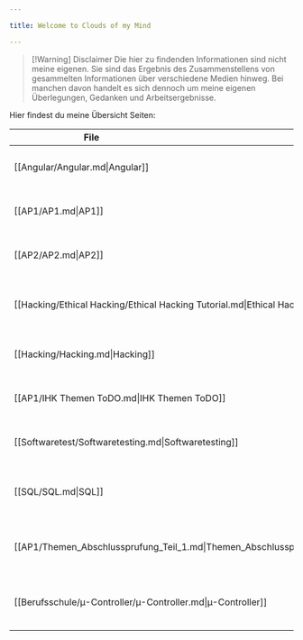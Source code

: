 ```yaml
---

title: Welcome to Clouds of my Mind

---
```

>[!Warning] Disclaimer
> Die hier zu findenden Informationen sind nicht meine eigenen. Sie sind das Ergebnis des Zusammenstellens von gesammelten Informationen über verschiedene Medien hinweg.
> Bei manchen davon handelt es sich dennoch um meine eigenen Überlegungen, Gedanken und Arbeitsergebnisse.

Hier findest du meine Übersicht Seiten:

| <div style="width:275px;">File</div>                                              | <div style='width:150px;'>Topic<div> | <div style='width:200px;'>Tags<div>                                      |
| --------------------------------------------------------------------------------- | ------------------------------------ | ------------------------------------------------------------------------ |
| [[Angular/Angular.md\|Angular]]                                                   | Übersicht                            | <ul><li>#Angular</li><li>#Übersicht</li></ul>                            |
| [[AP1/AP1.md\|AP1]]                                                               | Übersicht                            | <ul><li>#AP1</li><li>#Übersicht</li></ul>                                |
| [[AP2/AP2.md\|AP2]]                                                               | Übersicht                            | <ul><li>#AP2</li><li>#Übersicht</li></ul>                                |
| [[Hacking/Ethical Hacking/Ethical Hacking Tutorial.md\|Ethical Hacking Tutorial]] | \-                                   | <ul><li>#Hacking</li><li>#Übersicht</li><li>#HackingTutorial</li></ul>   |
| [[Hacking/Hacking.md\|Hacking]]                                                   | \-                                   | <ul><li>#Hacking</li><li>#Übersicht</li></ul>                            |
| [[AP1/IHK Themen ToDO.md\|IHK Themen ToDO]]                                       | \-                                   | <ul><li>#Übersicht</li><li>#ToDo</li></ul>                               |
| [[Softwaretest/Softwaretesting.md\|Softwaretesting]]                              | Übersicht                            | <ul><li>#Testing</li><li>#Übersicht</li></ul>                            |
| [[SQL/SQL.md\|SQL]]                                                               | Übersicht                            | <ul><li>#SQL</li><li>#AP1</li><li>#Übersicht</li></ul>                   |
| [[AP1/Themen_Abschlussprufung_Teil_1.md\|Themen_Abschlussprufung_Teil_1]]         |                                      | <ul><li>#AP1</li><li>#Übersicht</li><li>#ToDo</li></ul>                  |
| [[Berufsschule/µ-Controller/µ-Controller.md\|µ-Controller]]                       | Übersicht                            | <ul><li>#µ-Controller</li><li>#Übersicht</li><li>#Berufsschule</li></ul> |
